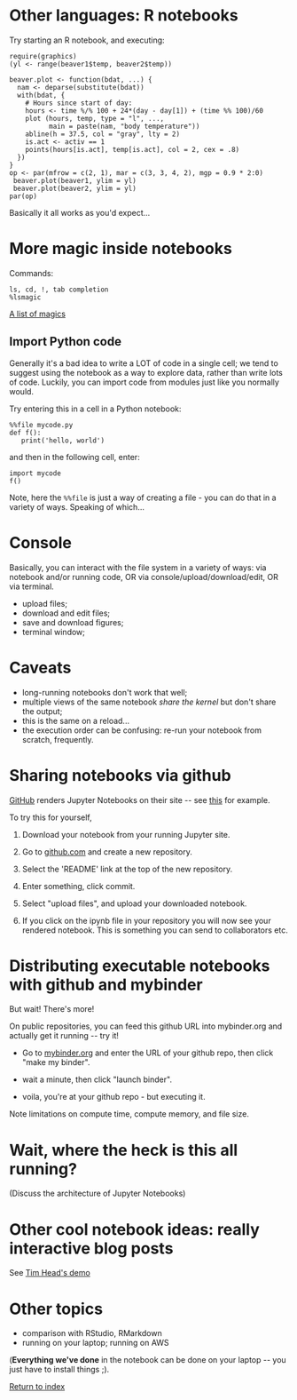 # Other languages: R notebooks

Try starting an R notebook, and executing:

    require(graphics)
    (yl <- range(beaver1$temp, beaver2$temp))
    
    beaver.plot <- function(bdat, ...) {
      nam <- deparse(substitute(bdat))
      with(bdat, {
        # Hours since start of day:
        hours <- time %/% 100 + 24*(day - day[1]) + (time %% 100)/60
        plot (hours, temp, type = "l", ...,
              main = paste(nam, "body temperature"))
        abline(h = 37.5, col = "gray", lty = 2)
        is.act <- activ == 1
        points(hours[is.act], temp[is.act], col = 2, cex = .8)
      })
    }
    op <- par(mfrow = c(2, 1), mar = c(3, 3, 4, 2), mgp = 0.9 * 2:0)
     beaver.plot(beaver1, ylim = yl)
     beaver.plot(beaver2, ylim = yl)
    par(op)

Basically it all works as you'd expect...

# More magic inside notebooks
 
Commands:

    ls, cd, !, tab completion
    %lsmagic

[A list of magics](http://jupyter.cs.brynmawr.edu/hub/dblank/public/Jupyter%20Magics.ipynb)

## Import Python code

Generally it's a bad idea to write a LOT of code in a single cell; we
tend to suggest using the notebook as a way to explore data, rather than
write lots of code.  Luckily, you can import code from modules just like
you normally would.

Try entering this in a cell in a Python notebook:

    %%file mycode.py
    def f():
       print('hello, world')

and then in the following cell, enter:

    import mycode
    f()

Note, here the `%%file` is just a way of creating a file - you can do that
in a variety of ways.  Speaking of which...

# Console

Basically, you can interact with the file system in a variety of ways:
via notebook and/or running code, OR via console/upload/download/edit,
OR via terminal.

* upload files;
* download and edit files;
* save and download figures;
* terminal window;

# Caveats

* long-running notebooks don't work that well;
* multiple views of the same notebook *share the kernel* but don't share
  the output;
* this is the same on a reload...
* the execution order can be confusing: re-run your notebook from
  scratch, frequently.

# Sharing notebooks via github

[GitHub](http://github.com/) renders Jupyter Notebooks on their site
-- see
[this](https://github.com/ngs-docs/2016-mar-jupyter/blob/master/my%20first%20notebook.ipynb)
for example.

To try this for yourself,

1. Download your notebook from your running Jupyter site.

2. Go to [github.com](http://www.github.com) and create a new repository.

3. Select the 'README' link at the top of the new repository.

4. Enter something, click commit.

5. Select "upload files", and upload your downloaded notebook.

6. If you click on the ipynb file in your repository you will now see
   your rendered notebook. This is something you can send to collaborators
   etc.

# Distributing executable notebooks with github and mybinder

But wait! There's more!

On public repositories, you can feed this github URL into mybinder.org and
actually get it running -- try it!

* Go to [mybinder.org](http://mybinder.org) and enter the URL of your github
  repo, then click "make my binder".

* wait a minute, then click "launch binder".

* voila, you're at your github repo - but executing it.

Note limitations on compute time, compute memory, and file size.

# Wait, where the heck is this all running?

(Discuss the architecture of Jupyter Notebooks)

# Other cool notebook ideas: really interactive blog posts

See [Tim Head's demo](https://betatim.github.io/posts/really-interactive-posts/)

# Other topics

* comparison with RStudio, RMarkdown
* running on your laptop; running on AWS

(**Everything we've done** in the notebook can be done on your laptop -- you
just have to install things ;).

[Return to index](https://github.com/ngs-docs/2016-mar-jupyter)
